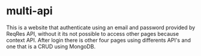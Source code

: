 # multi-api
This is a website that authenticate using an email and password provided by ReqRes API, without it its not possible to access other pages because context API. After login there is other four pages using differents API's and one that is a CRUD using MongoDB.
